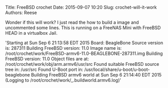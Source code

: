 Title: FreeBSD crochet 
Date: 2015-09-07 10:20
Slug: crochet-will-it-work
Authors: Reese

Wonder if this will work? I just read the how to build a image and uncommented some lines. This is running on a FreeNAS Mini with FreeBSD HEAD in a virtualbox Jail.

'Starting at Sun Sep 6 21:13:58 EDT 2015
Board: BeagleBone
Source version is: 287311
Building FreeBSD version: 11.0
Image name is:
    /root/crochet/work/FreeBSD-armv6-11.0-BEAGLEBONE-287311.img
Building FreeBSD version: 11.0
Object files are at: /root/crochet/work/obj/arm.armv6/usr/src
Found suitable FreeBSD source tree in:
    /usr/src
Found U-Boot port in:
    /usr/local/share/u-boot/u-boot-beaglebone
Building FreeBSD armv6 world at Sun Sep 6 21:14:40 EDT 2015
    (Logging to /root/crochet/work/_.buildworld.armv6.log)'
